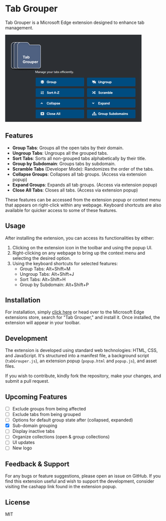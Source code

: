 # Tab Grouper

Tab Grouper is a Microsoft Edge extension designed to enhance tab management.

![Tab Grouper Logo](./assets/tabGrouperMenuUpdate.png)

## Features

- **Group Tabs**: Groups all the open tabs by their domain.
- **Ungroup Tabs**: Ungroups all the grouped tabs.
- **Sort Tabs**: Sorts all non-grouped tabs alphabetically by their title.
- **Group by Subdomain**: Groups tabs by subdomain.
- **Scramble Tabs** (Developer Mode): Randomizes the order of the tabs.
- **Collapse Groups**: Collapses all tab groups. (Access via extension popup)
- **Expand Groups**: Expands all tab groups. (Access via extension popup)
- **Close All Tabs**: Closes all tabs. (Access via extension popup)

These features can be accessed from the extension popup or context menu that appears on right-click within any webpage. Keyboard shortcuts are also available for quicker access to some of these features.

## Usage

After installing the extension, you can access its functionalities by either:

1. Clicking on the extension icon in the toolbar and using the popup UI.
2. Right-clicking on any webpage to bring up the context menu and selecting the desired option.
3. Using the keyboard shortcuts for selected features:
    - Group Tabs: Alt+Shift+M
    - Ungroup Tabs: Alt+Shift+J
    - Sort Tabs: Alt+Shift+H
    - Group by Subdomain: Alt+Shift+P

## Installation

For installation, simply [click here](https://microsoftedge.microsoft.com/addons/detail/tab-grouper/cjamddajnhimgjogcgighnbaojgliccc) or head over to the Microsoft Edge extensions store, search for "Tab Grouper," and install it. Once installed, the extension will appear in your toolbar.

## Development

The extension is developed using standard web technologies: HTML, CSS, and JavaScript. It's structured into a manifest file, a background script (`tabGrouper.js`), an extension popup (`popup.html` and `popup.js`), and asset files.

If you wish to contribute, kindly fork the repository, make your changes, and submit a pull request.

## Upcoming Features
- [ ] Exclude groups from being affected
- [ ] Exclude tabs from being grouped
- [ ] Options for default group state after (collapsed, expanded)
- [x] Sub-domain grouping
- [ ] Display inactive tabs
- [ ] Organize collections (open & group collections)
- [ ] UI updates
- [ ] New logo

## Feedback & Support

For any bugs or feature suggestions, please open an issue on GitHub. If you find this extension useful and wish to support the development, consider visiting the cashapp link found in the extension popup.

## License

MIT